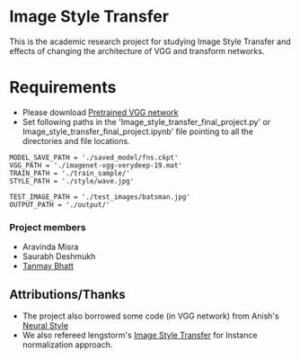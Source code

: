 # Image Style Transfer

This is the academic research project for studying Image Style Transfer and effects of changing the architecture of VGG and transform networks.



# Requirements

* Please download [Pretrained VGG network](http://www.vlfeat.org/matconvnet/models/beta16/imagenet-vgg-verydeep-19.mat)
* Set following paths in the 'Image_style_transfer_final_project.py' or Image_style_transfer_final_project.ipynb' file pointing to all the directories and file locations.

```
MODEL_SAVE_PATH = './saved_model/fns.ckpt'
VGG_PATH = './imagenet-vgg-verydeep-19.mat'
TRAIN_PATH = './train_sample/'
STYLE_PATH = './style/wave.jpg'

TEST_IMAGE_PATH = './test_images/batsman.jpg'
OUTPUT_PATH = './output/'
```

### Project members
* Aravinda Misra
* Saurabh Deshmukh 
* [Tanmay Bhatt](https://www.github.com/TanmayAB)

## Attributions/Thanks
* The project also borrowed some code (in VGG network) from Anish's [Neural Style](https://github.com/anishathalye/neural-style/)
* We also refereed lengstorm's [Image Style Transfer](https://github.com/lengstrom/fast-style-transfer) for Instance normalization approach.